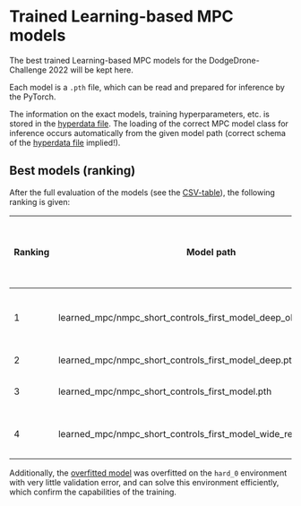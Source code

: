 # Trained Learning-based MPC models
The best trained Learning-based MPC models for the DodgeDrone-Challenge 2022 will be kept here.

Each model is a `.pth` file, which can be read and prepared for inference by the PyTorch.

The information on the exact models, training hyperparameters, etc. is stored in the [hyperdata file](hyperdata.txt). The loading of the correct MPC model class for inference occurs automatically from the given model path (correct schema of the [hyperdata file](hyperdata.txt) implied!).

## Best models (ranking)
After the full evaluation of the models (see the [CSV-table](../../../final_evaluation/final_summary_learned_mpc_choice.csv)), the following ranking is given:

| Ranking | Model path                                                          | Medium environments solved | Hard environments solved | Amount of out-of-bounds | Avg. number of collisions (on medium) | Avg. number of collisions (on hard) | Note                                |
|---------|---------------------------------------------------------------------|----------------------------|--------------------------|-------------------------|---------------------------------------|-------------------------------------|-------------------------------------|
|    1    | learned_mpc/nmpc_short_controls_first_model_deep_obstacles_only.pth | 7 / 101                    | 0 / 101                  | 42 / 202                | 3.86                                  | 7.57                                | Best model; only obstacles as input |
|    2    | learned_mpc/nmpc_short_controls_first_model_deep.pth                | 2 / 101                    | 0 / 101                  | 66 / 202                | 5.33                                  | 8.76                                | 2nd best model                      |
|    3    | learned_mpc/nmpc_short_controls_first_model.pth                     | n/a                        | n/a                      | ~17 / 50                | 5.07                                  | 9.64                                | Quite a general model               |
|    4    | learned_mpc/nmpc_short_controls_first_model_wide_relu.pth           | n/a                        | n/a                      | ~23 / 50                | 3.34                                  | 10.64                               | Very few collisions on medium!   |


Additionally, the [overfitted model](overfit_controls/) was overfitted on the `hard_0` environment with very little validation error, and can solve this environment efficiently, which confirm the capabilities of the training.

